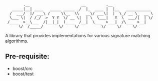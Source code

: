             .__                       __         .__                  
       _____|__| ____   _____ _____ _/  |_  ____ |  |__   ___________ 
      /  ___/  |/ ___\ /     \\__  \\   __\/ ___\|  |  \_/ __ \_  __ \
      \___ \|  / /_/  >  Y Y  \/ __ \|  | \  \___|   Y  \  ___/|  | \/
     /____  >__\___  /|__|_|  (____  /__|  \___  >___|  /\___  >__|   
          \/  /_____/       \/     \/          \/     \/     \/       

A library that provides implementations for various signature matching algorithms.

## Pre-requisite:
- boost/crc
- boost/test
